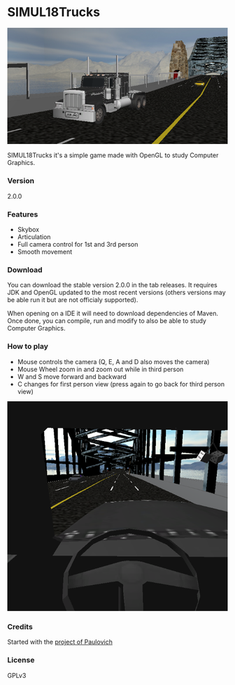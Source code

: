 # SIMUL18Trucks

![Screenshot 1](images/1.png)

SIMUL18Trucks it's a simple game made with OpenGL to study Computer Graphics.

###  Version

2.0.0

### Features

- Skybox
- Articulation
- Full camera control for 1st and 3rd person
- Smooth movement

### Download

You can download the stable version 2.0.0 in the tab releases. It requires JDK and OpenGL updated to the most recent versions (others versions may be able run it but are not officialy supported).

When opening on a IDE it will need to download dependencies of Maven. Once done, you can compile, run and modify to also be able to study Computer Graphics.

### How to play

- Mouse controls the camera (Q, E, A and D also moves the camera)
- Mouse Wheel zoom in and zoom out while in third person
- W and S move forward and backward
- C changes for first person view (press again to go back for third person view)

![Screenshot 2](images/2.png)

### Credits

Started with the [project of Paulovich][credits] 

### License

GPLv3

[credits]: <https://bitbucket.org/fatore/cg-2014.git>